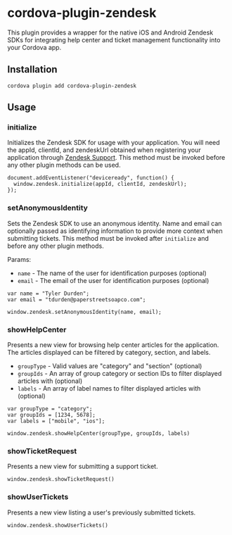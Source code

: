 # cordova-plugin-zendesk
This plugin provides a wrapper for the native iOS and Android Zendesk SDKs for integrating help center and ticket management functionality into your Cordova app.

## Installation
`cordova plugin add cordova-plugin-zendesk`

## Usage

### initialize
Initializes the Zendesk SDK for usage with your application. You will need the appId, clientId, and zendeskUrl obtained when registering your application through [Zendesk Support](https://support.zendesk.com/hc/en-us/articles/204256073#topic_v4n_vgt_cq). This method must be invoked before any other plugin methods can be used.

```
document.addEventListener("deviceready", function() {
  window.zendesk.initialize(appId, clientId, zendeskUrl);
});
```

### setAnonymousIdentity
Sets the Zendesk SDK to use an anonymous identity. Name and email can optionally passed as identifying information to provide more context when submitting tickets. This method must be invoked after `initialize` and before any other plugin methods.

Params:
* `name` - The name of the user for identification purposes (optional)
* `email` - The email of the user for identification purposes (optional)

```
var name = "Tyler Durden";
var email = "tdurden@paperstreetsoapco.com";

window.zendesk.setAnonymousIdentity(name, email);
```

### showHelpCenter
Presents a new view for browsing help center articles for the application. The articles displayed can be filtered by category, section, and labels.

* `groupType` - Valid values are "category" and "section" (optional)
* `groupIds` - An array of group category or section IDs to filter displayed articles with (optional)
* `labels` - An array of label names to filter displayed articles with (optional)

```
var groupType = "category";
var groupIds = [1234, 5678];
var labels = ["mobile", "ios"];

window.zendesk.showHelpCenter(groupType, groupIds, labels)
```

### showTicketRequest
Presents a new view for submitting a support ticket.

```
window.zendesk.showTicketRequest()
```

### showUserTickets
Presents a new view listing a user's previously submitted tickets.

```
window.zendesk.showUserTickets()
```
